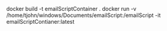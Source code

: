 docker build -t emailScriptContainer .
docker run -v /home/tjohn/windows/Documents/emailScript:/emailScript -it emailScriptContianer:latest
